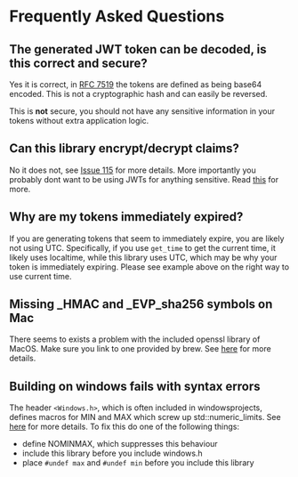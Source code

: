 # Frequently Asked Questions

## The generated JWT token can be decoded, is this correct and secure?

Yes it is correct, in [RFC 7519](https://datatracker.ietf.org/doc/html/rfc7519) the tokens are defined as being base64 encoded.
This is not a cryptographic hash and can easily be reversed.

This is **not** secure, you should not have any sensitive information in your tokens without extra application logic.

## Can this library encrypt/decrypt claims?

No it does not, see [Issue 115](https://github.com/Thalhammer/jwt-cpp/issues/115) for more details.
More importantly you probably dont want to be using JWTs for anything sensitive. Read [this](https://stackoverflow.com/a/43497242/8480874)
for more.

## Why are my tokens immediately expired?

If you are generating tokens that seem to immediately expire, you are likely not using UTC. Specifically,
if you use `get_time` to get the current time, it likely uses localtime, while this library uses UTC,
which may be why your token is immediately expiring. Please see example above on the right way to use current time.

## Missing \_HMAC and \_EVP_sha256 symbols on Mac

There seems to exists a problem with the included openssl library of MacOS. Make sure you link to one provided by brew.
See [here](https://github.com/Thalhammer/jwt-cpp/issues/6) for more details.

## Building on windows fails with syntax errors

The header `<Windows.h>`, which is often included in windowsprojects, defines macros for MIN and MAX which screw up std::numeric_limits.
See [here](https://github.com/Thalhammer/jwt-cpp/issues/5) for more details. To fix this do one of the following things:

* define NOMINMAX, which suppresses this behaviour
* include this library before you include windows.h
* place `#undef max` and `#undef min` before you include this library
